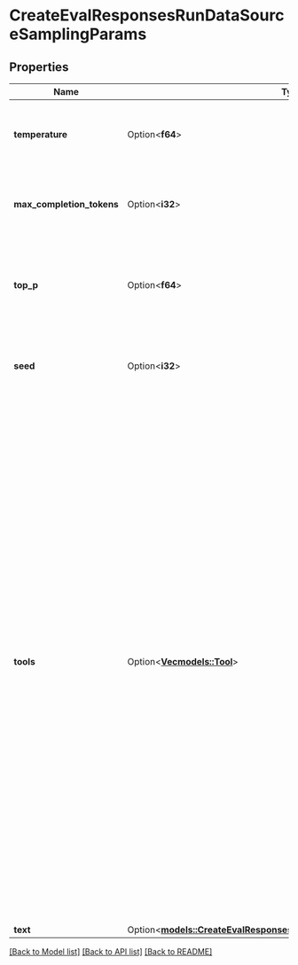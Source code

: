 # CreateEvalResponsesRunDataSourceSamplingParams

## Properties

Name | Type | Description | Notes
------------ | ------------- | ------------- | -------------
**temperature** | Option<**f64**> | A higher temperature increases randomness in the outputs. | [optional]
**max_completion_tokens** | Option<**i32**> | The maximum number of tokens in the generated output. | [optional]
**top_p** | Option<**f64**> | An alternative to temperature for nucleus sampling; 1.0 includes all tokens. | [optional]
**seed** | Option<**i32**> | A seed value to initialize the randomness, during sampling. | [optional]
**tools** | Option<[**Vec<models::Tool>**](Tool.md)> | An array of tools the model may call while generating a response. You can specify which tool to use by setting the `tool_choice` parameter.  The two categories of tools you can provide the model are:  - **Built-in tools**: Tools that are provided by OpenAI that extend the   model's capabilities, like [web search](https://platform.openai.com/docs/guides/tools-web-search)   or [file search](https://platform.openai.com/docs/guides/tools-file-search). Learn more about   [built-in tools](https://platform.openai.com/docs/guides/tools). - **Function calls (custom tools)**: Functions that are defined by you,   enabling the model to call your own code. Learn more about   [function calling](https://platform.openai.com/docs/guides/function-calling).  | [optional]
**text** | Option<[**models::CreateEvalResponsesRunDataSourceSamplingParamsText**](CreateEvalResponsesRunDataSource_sampling_params_text.md)> |  | [optional]

[[Back to Model list]](../README.md#documentation-for-models) [[Back to API list]](../README.md#documentation-for-api-endpoints) [[Back to README]](../README.md)


